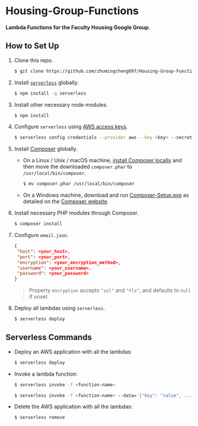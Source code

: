 # Housing-Group-Functions

**Lambda Functions for the Faculty Housing Google Group.**

## How to Set Up

1. Clone this repo.
   ```bash
   $ git clone https://github.com/zhumingcheng697/Housing-Group-Functions.git
    ```

2. Install [`serverless`](https://serverless.com/) globally.
    ```bash
    $ npm install -g serverless
    ```

3. Install other necessary node modules.
    ```bash
    $ npm install
    ```

4. Configure `serverless` using [AWS access keys](https://bref.sh/docs/installation/aws-keys.html).
    ```bash
    $ serverless config credentials --provider aws --key <key> --secret <secret>
    ```

5. Install [Composer](https://getcomposer.org/) globally.

    - On a Linux / Unix / macOS machine, [install Composer locally](https://getcomposer.org/download/) and then move the downloaded `composer.phar` to `/usr/local/bin/composer`.
        ```bash
        $ mv composer.phar /usr/local/bin/composer
        ```

    - On a Windows machine, download and run [Composer-Setup.exe](https://getcomposer.org/Composer-Setup.exe) as detailed on the [Composer website](https://getcomposer.org/doc/00-intro.md#using-the-installer).

6. Install necessary PHP modules through Composer.
    ```bash
    $ composer install
    ```

7. Configure `email.json`.
    ```json
   {
     "host": <your_host>,
     "port": <your_port>,
     "encryption": <your_encryption_method>,
     "username": <your_username>,
     "password": <your_password>
   }
   ```
   > Property `encryption` accepts `"ssl"` and `"tls"`, and defaults to `null` if unset.

8. Deploy all lambdas using `serverless`.
    ```bash
    $ serverless deploy
    ```

## Serverless Commands

- Deploy an AWS application with all the lambdas:
    ```bash
    $ serverless deploy
    ```

- Invoke a lambda function:

    ```bash
    $ serverless invoke -f <function-name>
    
    $ serverless invoke -f <function-name> --data='{"key": "value", ...}'
    ```

- Delete the AWS application with all the lambdas:
    ```bash
    $ serverless remove
    ```
